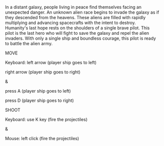 In a distant galaxy, people living in peace find themselves facing an unexpected 
danger. An unknown alien race begins to invade the galaxy as if they descended 
from the heavens. These aliens are filled with rapidly multiplying and advancing 
spacecrafts with the intent to destroy. Humanity's last hope rests on the shoulders of a single brave pilot. This pilot is 
the last hero who will fight to save the galaxy and repel the alien invaders. With 
only a single ship and boundless courage, this pilot is ready to battle the alien 
army.

MOVE

  Keyboard: 
  left arrow (player ship goes to left)
  
  right arrow (player ship goes to right)
  
  &
   
  press A (player ship goes to left)
  
  press D (player ship goes to right)

SHOOT

  Keyboard: use K key (fire the projectiles)
  
  &
   
  Mouse: left click (fire the projectiles)
